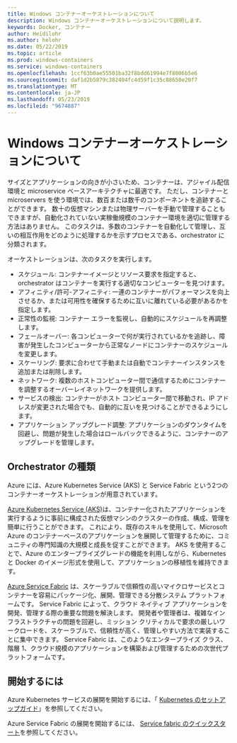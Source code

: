 ```yaml
---
title: Windows コンテナーオーケストレーションについて
description: Windows コンテナーオーケストレーションについて説明します。
keywords: Docker, コンテナー
author: Heidilohr
ms.author: helohr
ms.date: 05/22/2019
ms.topic: article
ms.prod: windows-containers
ms.service: windows-containers
ms.openlocfilehash: 1ccf63b0ae55501ba32f8bdd61994e7f8006b5e6
ms.sourcegitcommit: daf1d2b5879c382404fc4d59f1c35c88650e20f7
ms.translationtype: MT
ms.contentlocale: ja-JP
ms.lasthandoff: 05/23/2019
ms.locfileid: "9674887"
---
```

# <a name="about-windows-container-orchestrators"></a>Windows コンテナーオーケストレーションについて

サイズとアプリケーションの向きが小さいため、コンテナーは、アジャイル配信環境と microservice ベースアーキテクチャに最適です。 ただし、コンテナーと microservers を使う環境では、数百または数千のコンポーネントを追跡することができます。 数十の仮想マシンまたは物理サーバーを手動で管理することもできますが、自動化されていない実稼働規模のコンテナー環境を適切に管理する方法はありません。 このタスクは、多数のコンテナーを自動化して管理し、互いの相互作用をどのように処理するかを示すプロセスである、orchestrator に分類されます。

オーケストレーションは、次のタスクを実行します。

- スケジュール: コンテナーイメージとリソース要求を指定すると、orchestrator はコンテナーを実行する適切なコンピューターを見つけます。
- アフィニティ/許可-アフィニティ: 一連のコンテナーがパフォーマンスを向上させるか、または可用性を確保するために互いに離れている必要があるかを指定します。
- 正常性の監視: コンテナー エラーを監視し、自動的にスケジュールを再調整します。
- フェールオーバー: 各コンピューターで何が実行されているかを追跡し、障害が発生したコンピューターから正常なノードにコンテナーのスケジュールを変更します。
- スケーリング: 要求に合わせて手動または自動でコンテナーインスタンスを追加または削除します。
- ネットワーク: 複数のホストコンピューター間で通信するためにコンテナーを調整するオーバーレイネットワークを提供します。
- サービスの検出: コンテナーがホスト コンピューター間で移動され、IP アドレスが変更された場合でも、自動的に互いを見つけることができるようにします。
- アプリケーション アップグレード調整: アプリケーションのダウンタイムを回避し、問題が発生した場合はロールバックできるように、コンテナーのアップグレードを管理します。

## <a name="orchestrator-types"></a>Orchestrator の種類

Azure には、Azure Kubernetes Service (AKS) と Service Fabric という2つのコンテナーオーケストレーションが用意されています。

[Azure Kubernetes Service (AKS)](/azure/aks/)は、コンテナー化されたアプリケーションを実行するように事前に構成された仮想マシンのクラスターの作成、構成、管理を簡単に行うことができます。 これにより、既存のスキルを使用して、Microsoft Azure のコンテナーベースのアプリケーションを展開して管理するために、コミュニティの専門知識の大規模と成長を促すことができます。 AKS を使用することで、Azure のエンタープライズグレードの機能を利用しながら、Kubernetes と Docker のイメージ形式を使用して、アプリケーションの移植性を維持できます。

[Azure Service Fabric](/azure/service-fabric/) は、スケーラブルで信頼性の高いマイクロサービスとコンテナーを容易にパッケージ化、展開、管理できる分散システム プラットフォームです。 Service Fabric によって、クラウド ネイティブ アプリケーションを開発、管理する際の重要な問題を解決します。 開発者や管理者は、複雑なインフラストラクチャの問題を回避し、ミッション クリティカルで要求の厳しいワークロードを、スケーラブルで、信頼性が高く、管理しやすい方法で実装することに集中できます。 Service Fabric は、このようなエンタープライズ クラス、階層 1、クラウド規模のアプリケーションを構築および管理するための次世代プラットフォームです。

## <a name="getting-started"></a>開始するには

Azure Kubernetes サービスの展開を開始するには、「 [Kubernetes のセットアップガイド](../kubernetes/getting-started-kubernetes-windows.md)」を参照してください。

Azure Service Fabric の展開を開始するには、 [Service fabric のクイックスタート](/azure/service-fabric/service-fabric-quickstart-containers.md)を参照してください。